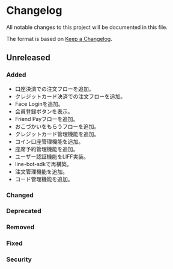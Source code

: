 # Changelog

All notable changes to this project will be documented in this file.

The format is based on [Keep a Changelog](http://keepachangelog.com/).

## Unreleased

### Added

- 口座決済での注文フローを追加。
- クレジットカード決済での注文フローを追加。
- Face Loginを追加。
- 会員登録ボタンを表示。
- Friend Payフローを追加。
- おこづかいをもらうフローを追加。
- クレジットカード管理機能を追加。
- コイン口座管理機能を追加。
- 座席予約管理機能を追加。
- ユーザー認証機能をLIFF実装。
- line-bot-sdkで再構築。
- 注文管理機能を追加。
- コード管理機能を追加。

### Changed

### Deprecated

### Removed

### Fixed

### Security
